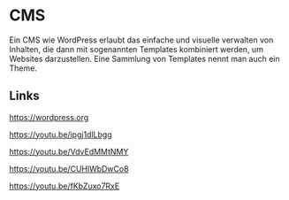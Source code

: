 # CMS

Ein CMS wie WordPress erlaubt das einfache und visuelle verwalten von Inhalten,
die dann mit sogenannten Templates kombiniert werden, um Websites darzustellen.
Eine Sammlung von Templates nennt man auch ein Theme.

## Links

https://wordpress.org

https://youtu.be/ipgj1dlLbgg

https://youtu.be/VdvEdMMtNMY

https://youtu.be/CUHlWbDwCo8

https://youtu.be/fKbZuxo7RxE

